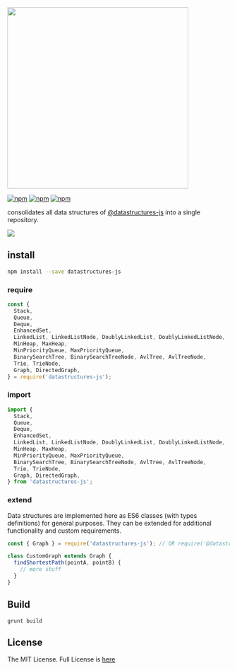 <img width="410" src="https://user-images.githubusercontent.com/6517308/79055948-c84f8200-7c16-11ea-9a9e-be952f13ba45.jpg" />

[![npm](https://img.shields.io/npm/v/datastructures-js.svg)](https://www.npmjs.com/package/datastructures-js)
[![npm](https://img.shields.io/npm/dm/datastructures-js.svg)](https://www.npmjs.com/package/datastructures-js) [![npm](https://img.shields.io/badge/node-%3E=%206.0-blue.svg)](https://www.npmjs.com/package/datastructures-js)

consolidates all data structures of <a href="https://github.com/datastructures-js">@datastructures-js</a> into a single repository.

<img src="https://user-images.githubusercontent.com/6517308/121813242-859a9700-cc6b-11eb-99c0-49e5bb63005b.jpg">

## install
```sh
npm install --save datastructures-js
```

### require
```js
const {
  Stack,
  Queue,
  Deque,
  EnhancedSet,
  LinkedList, LinkedListNode, DoublyLinkedList, DoublyLinkedListNode,
  MinHeap, MaxHeap,
  MinPriorityQueue, MaxPriorityQueue,
  BinarySearchTree, BinarySearchTreeNode, AvlTree, AvlTreeNode,
  Trie, TrieNode,
  Graph, DirectedGraph,
} = require('datastructures-js');
```

### import
```js
import {
  Stack,
  Queue,
  Deque,
  EnhancedSet,
  LinkedList, LinkedListNode, DoublyLinkedList, DoublyLinkedListNode,
  MinHeap, MaxHeap,
  MinPriorityQueue, MaxPriorityQueue,
  BinarySearchTree, BinarySearchTreeNode, AvlTree, AvlTreeNode,
  Trie, TrieNode,
  Graph, DirectedGraph,
} from 'datastructures-js';
```

### extend
Data structures are implemented here as ES6 classes (with types definitions) for general purposes. They can be extended for additional functionality and custom requirements.

```js
const { Graph } = require('datastructures-js'); // OR require('@datastructures-js/graph')

class CustomGraph extends Graph {
  findShortestPath(pointA, pointB) {
    // more stuff
  }
}
```

## Build
```
grunt build
```

## License
The MIT License. Full License is [here](https://github.com/eyas-ranjous/datastructures-js/blob/master/LICENSE)
